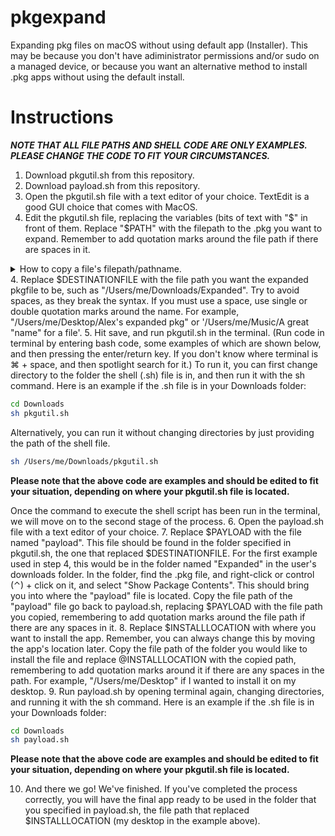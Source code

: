 # pkgexpand
Expanding pkg files on macOS without using default app (Installer).
This may be because you don't have adiministrator permissions and/or sudo on a managed device, or because you want an alternative method to install .pkg apps without using the default install. 
# Instructions
***NOTE THAT ALL FILE PATHS AND SHELL CODE ARE ONLY EXAMPLES. PLEASE CHANGE THE CODE TO FIT YOUR CIRCUMSTANCES.***
1. Download pkgutil.sh from this repository.
2. Download payload.sh from this repository. 
3. Open the pkgutil.sh file with a text editor of your choice. TextEdit is a good GUI choice that comes with MacOS.
4. Edit the pkgutil.sh file, replacing the variables (bits of text with "$" in front of them. Replace "$PATH" with the filepath to the .pkg you want to expand. Remember to add quotation marks around the file path if there are spaces in it. 
<details>
<summary> How to copy a file's filepath/pathname. </summary>
The path can be copied in Finder (on Mac) by right-clicking or control (⌃) + click on the .pkg file, and then clicking on the "copy"/"copy as pathname" button while holding option (⌥). This will copy the pathname of the file onto the clipboard, ready to be pasted. 
</details>
4. Replace $DESTINATIONFILE with the file path you want the expanded pkgfile to be, such as "/Users/me/Downloads/Expanded". Try to avoid spaces, as they break the  syntax. If you must use a space, use single or double quotation marks around the name. For example, "/Users/me/Desktop/Alex's expanded pkg" or '/Users/me/Music/A great "name" for a file'. 
5. Hit save, and run pkgutil.sh in the terminal. (Run code in terminal by entering bash code, some examples of which are shown below, and then pressing the enter/return key. If you don't know where terminal is ⌘ + space, and then spotlight search for it.) To run it, you can first change directory to the folder the shell (.sh) file is in, and then run it with the sh command. Here is an example if the .sh file is in your Downloads folder:

```bash
cd Downloads
sh pkgutil.sh
```

Alternatively, you can run it without changing directories by just providing the path of the shell file.
```bash
sh /Users/me/Downloads/pkgutil.sh
```

**Please note that the above code are examples and should be edited to fit your situation, depending on where your pkgutil.sh file is located.**

Once the command to execute the shell script has been run in the terminal, we will move on to the second stage of the process. 
6. Open the payload.sh file with a text editor of your choice. 
7. Replace $PAYLOAD with the file named "payload". This file should be found in the folder specified in pkgutil.sh, the one that replaced $DESTINATIONFILE. For the first example used in step 4, this would be in the folder named "Expanded" in the user's downloads folder. In the folder, find the .pkg file, and right-click or control (⌃) + click on it, and select "Show Package Contents". This should bring you into where the "payload" file is located. Copy the file path of the "payload" file go back to payload.sh, replacing $PAYLOAD with the file path you copied, remembering to add quotation marks around the file path if there are any spaces in it. 
8. Replace $INSTALLLOCATION with where you want to install the app. Remember, you can always change this by moving the app's location later. Copy the file path of the folder you would like to install the file and replace @INSTALLLOCATION with the copied path, remembering to add quotation marks around it if there are any spaces in the path. For example, "/Users/me/Desktop" if I wanted to install it on my desktop. 
9. Run payload.sh by opening terminal again, changing directories, and running it with the sh command. Here is an example if the .sh file is in your Downloads folder:

```bash
cd Downloads
sh payload.sh
```

**Please note that the above code are examples and should be edited to fit your situation, depending on where your pkgutil.sh file is located.**

10. And there we go! We've finished. If you've completed the process correctly, you will have the final app ready to be used in the folder that you specified in payload.sh, the file path that replaced $INSTALLLOCATION (my desktop in the example above).
